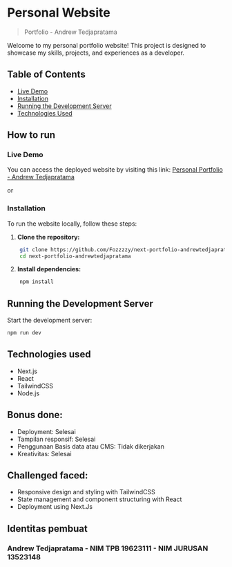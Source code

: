 # Personal Website

> Portfolio - Andrew Tedjapratama 

Welcome to my personal portfolio website! This project is designed to showcase my skills, projects, and experiences as a developer.

## Table of Contents

- [Live Demo](#live-demo)
- [Installation](#installation)
- [Running the Development Server](#running-the-development-server)
- [Technologies Used](#technologies-used)

## How to run

### Live Demo
You can access the deployed website by visiting this link: [Personal Portfolio - Andrew Tedjapratama](https://next-portfolio-andrewtedjapratama.vercel.app/)

or

### Installation
To run the website locally, follow these steps:

1. **Clone the repository:**

```bash
    git clone https://github.com/Fozzzzy/next-portfolio-andrewtedjapratama.git
    cd next-portfolio-andrewtedjapratama
```

2. **Install dependencies:**

```bash
    npm install
```

## Running the Development Server

Start the development server:

```bash
npm run dev

```

## Technologies used
* Next.js
* React 
* TailwindCSS
* Node.js


## Bonus done:
* Deployment: Selesai
* Tampilan responsif: Selesai
* Penggunaan Basis data atau CMS: Tidak dikerjakan
* Kreativitas: Selesai

## Challenged faced:
* Responsive design and styling with TailwindCSS
* State management and component structuring with React 
* Deployment using Next.Js

## Identitas pembuat
### Andrew Tedjapratama - NIM TPB 19623111 - NIM JURUSAN 13523148
